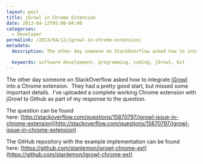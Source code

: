 ```yaml
---
layout: post
title: jGrowl in Chrome Extension
date: 2013-04-12T05:00-04:00
categories:
  - Developer
permalink: /2013/04/12/jgrowl-in-chrome-extension/
metadata:
  description: The other day someone on StackOverflow asked how to integrate jGrowl into a Chrome extension.

  keywords: software development, programming, coding, jGrowl, Git
---
```

The other day someone on StackOverflow asked how to integrate [jGrowl](http://github.com/stanlemon/jGrowl) into a Chrome extension.  They had a pretty good start, but missed some important details.  I've uploaded a complete working Chrome extension with jGrowl to Github as part of my response to the question.

The question can be found here: [http://stackoverflow.com/questions/15870797/jgrowl-issue-in-chrome-extension](http://stackoverflow.com/questions/15870797/jgrowl-issue-in-chrome-extension)

The GitHub repository with the example implementation can be found here: [https://github.com/stanlemon/jgrowl-chrome-ext](https://github.com/stanlemon/jgrowl-chrome-ext)
